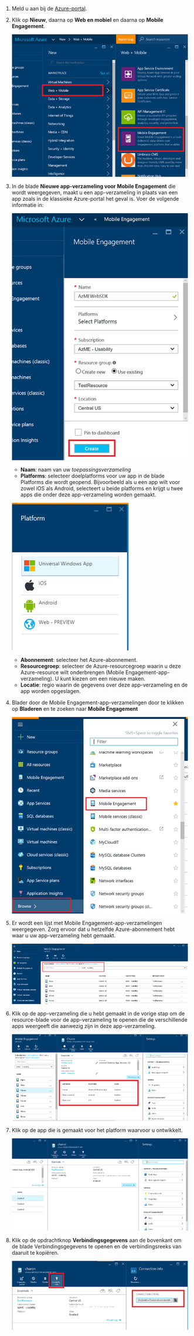 1. Meld u aan bij de [Azure-portal](https://portal.azure.com).

2. Klik op **Nieuw**, daarna op **Web en mobiel** en daarna op **Mobile Engagement**.

    ![](./media/mobile-engagement-create-app-in-portal-new/browse-azme-extension.png)

3. In de blade **Nieuwe app-verzameling voor Mobile Engagement** die wordt weergegeven, maakt u een app-verzameling in plaats van een app zoals in de klassieke Azure-portal het geval is. Voer de volgende informatie in:

    ![](./media/mobile-engagement-create-app-in-portal-new/new-azme-app.png)

    - **Naam**: naam van uw *toepassingsverzameling* 
    - **Platforms**: selecteer doelplatforms voor uw app in de blade Platforms die wordt geopend. Bijvoorbeeld als u een app wilt voor zowel iOS als Android, selecteert u beide platforms en krijgt u twee apps die onder deze app-verzameling worden gemaakt. 

    ![](./media/mobile-engagement-create-app-in-portal-new/choose-platform.png)

    - **Abonnement**: selecteer het Azure-abonnement. 
    - **Resourcegroep**: selecteer de Azure-resourcegroep waarin u deze Azure-resource wilt onderbrengen (Mobile Engagement-app-verzameling). U kunt kiezen om een nieuwe maken.  
    - **Locatie**: regio waarin de gegevens over deze app-verzameling en de app worden opgeslagen.

5. Blader door de Mobile Engagement-app-verzamelingen door te klikken op **Bladeren** en te zoeken naar **Mobile Engagement**

    ![](./media/mobile-engagement-create-app-in-portal-new/browse-mobile-engagement-menu.png)

6. Er wordt een lijst met Mobile Engagement-app-verzamelingen weergegeven. Zorg ervoor dat u hetzelfde Azure-abonnement hebt waar u uw app-verzameling hebt gemaakt.

    ![](./media/mobile-engagement-create-app-in-portal-new/browse-mobile-engagement.png)

7. Klik op de app-verzameling die u hebt gemaakt in de vorige stap om de resource-blade voor de app-verzameling te openen die de verschillende apps weergeeft die aanwezig zijn in deze app-verzameling. 

    ![](./media/mobile-engagement-create-app-in-portal-new/mobile-engagement-app-collection.png)

8. Klik op de app die is gemaakt voor het platform waarvoor u ontwikkelt. 

    ![](./media/mobile-engagement-create-app-in-portal-new/mobile-engagement-app.png)

9. Klik op de opdrachtknop **Verbindingsgegevens** aan de bovenkant om de blade Verbindingsgegevens te openen en de verbindingsreeks van daaruit te kopiëren. 

    ![](./media/mobile-engagement-create-app-in-portal-new/app-connection-info.png)



<!--HONumber=Aug16_HO4-->


